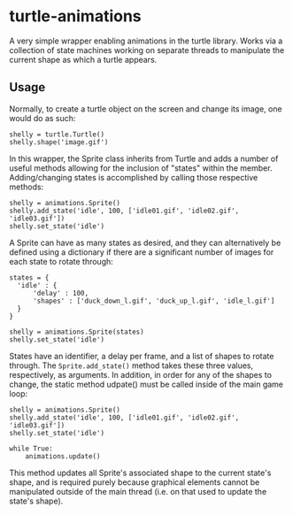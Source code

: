 # turtle-animations

A very simple wrapper enabling animations in the turtle library. Works via a collection of state machines working on separate threads to manipulate the current shape as which a turtle appears.

## Usage

Normally, to create a turtle object on the screen and change its image, one would do as such:
```
shelly = turtle.Turtle()
shelly.shape('image.gif')
```
In this wrapper, the Sprite class inherits from Turtle and adds a number of useful methods allowing for the inclusion of "states" within the member. Adding/changing states is accomplished by calling those respective methods:
```
shelly = animations.Sprite()
shelly.add_state('idle', 100, ['idle01.gif', 'idle02.gif', 'idle03.gif'])
shelly.set_state('idle')
```
A Sprite can have as many states as desired, and they can alternatively be defined using a dictionary if there are a significant number of images for each state to rotate through:
```
states = {
  'idle' : {
      'delay' : 100,
      'shapes' : ['duck_down_l.gif', 'duck_up_l.gif', 'idle_l.gif']
  }
}

shelly = animations.Sprite(states)
shelly.set_state('idle')
```
States have an identifier, a delay per frame, and a list of shapes to rotate through. The `Sprite.add_state()` method takes these three values, respectively, as arguments. In addition, in order for any of the shapes to change, the static method udpate() must be called inside of the main game loop:
```
shelly = animations.Sprite()
shelly.add_state('idle', 100, ['idle01.gif', 'idle02.gif', 'idle03.gif'])
shelly.set_state('idle')

while True:
    animations.update()
```
This method updates all Sprite's associated shape to the current state's shape, and is required purely because graphical elements cannot be manipulated outside of the main thread (i.e. on that used to update the state's shape).
